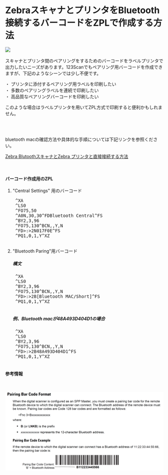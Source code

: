 # ZebraスキャナとプリンタをBluetooth接続するバーコードをZPLで作成する方法

![](https://webobjects2.cdw.com/is/image/CDW/4568383)

スキャナとプリンタ間のペアリングをするためのバーコードをラベルプリンタで出力したいニーズがあります。123Scanでもペアリング用バーコードを作成できますが、下記のようなシーンでは少し不便です。

・ プリンタに添付するペアリング用ラベルを印刷したい</br>
・ 多数のペアリングラベルを連続で印刷したい</br>
・ 高品質なペアリングバーコードを印刷したい</br>

このような場合はラベルプリンタを用いてZPL方式で印刷すると便利かもしれません。

</br>
</br>


bluetooth macの確認方法や具体的な手順については下記リンクを参照ください。

[Zebra BlutoothスキャナとZebra プリンタと直接接続する方法](https://github.com/shimauma-giken/Zebra-Scanner-How-to-direct-connect-bluetooth-scanner-to-printer)

</br>

#### バーコード作成用のZPL

1. "Central Settings" 用のバーコード

    <pre>
    ^XA
    ^LS0
    ^FO75,50
    ^A0N,30,30^FDBluetooth Central^FS
    ^BY2,3,96
    ^FO75,130^BCN,,Y,N
    ^FD>:>2N017F0E^FS
    ^PQ1,0,1,Y^XZ
    </pre>

2. "Bluetooth Paring"用バーコード

    ##### 構文
    <pre>
    ^XA
    ^LS0
    ^BY2,3,96
    ^FO75,130^BCN,,Y,N
    ^FD>:>2B[Bluetooth MAC/Short]^FS
    ^PQ1,0,1,Y^XZ
    </pre>

    ##### 例、Bluetooth macが48A493D404D1の場合
    <pre>
    ^XA
    ^LS0
    ^BY2,3,96
    ^FO75,130^BCN,,Y,N
    ^FD>:>2B48A493D404D1^FS
    ^PQ1,0,1,Y^XZ
    </pre>


#### 参考情報

</br>

![1731408944066](image/README/1731408944066.png)

